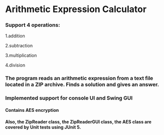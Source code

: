 # Arithmetic Expression Calculator

### Support 4 operations:
1.addition

2.subtraction

3.multiplication

4.division

### The program reads an arithmetic expression from a text file located in a ZIP archive. Finds a solution and gives an answer.

### Implemented support for console UI and Swing GUI

#### Contains AES encryption

#### Also, the ZipReader class, the ZipReaderGUI class, the AES class are covered by Unit tests using JUnit 5.
